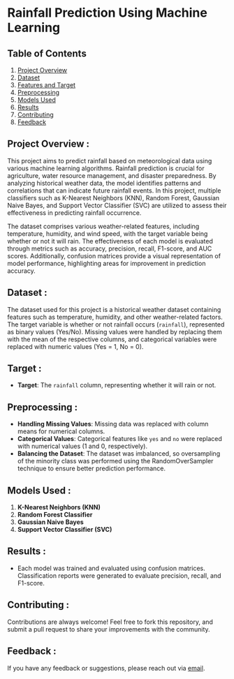 # Rainfall Prediction Using Machine Learning

## Table of Contents
1. [Project Overview](#project-overview)
2. [Dataset](#dataset)
3. [Features and Target](#features-and-target)
4. [Preprocessing](#preprocessing)
5. [Models Used](#models-used)
6. [Results](#results)
7. [Contributing](#contributing)
8. [Feedback](#feedback)
   
## Project Overview :
This project aims to predict rainfall based on meteorological data using various machine learning algorithms. Rainfall prediction is crucial for agriculture, water resource management, and disaster preparedness. By analyzing historical weather data, the model identifies patterns and correlations that can indicate future rainfall events. In this project, multiple classifiers such as K-Nearest Neighbors (KNN), Random Forest, Gaussian Naive Bayes, and Support Vector Classifier (SVC) are utilized to assess their effectiveness in predicting rainfall occurrence.

The dataset comprises various weather-related features, including temperature, humidity, and wind speed, with the target variable being whether or not it will rain. The effectiveness of each model is evaluated through metrics such as accuracy, precision, recall, F1-score, and AUC scores. Additionally, confusion matrices provide a visual representation of model performance, highlighting areas for improvement in prediction accuracy.

## Dataset :
The dataset used for this project is a historical weather dataset containing features such as temperature, humidity, and other weather-related factors. The target variable is whether or not rainfall occurs (`rainfall`), represented as binary values (Yes/No). Missing values were handled by replacing them with the mean of the respective columns, and categorical variables were replaced with numeric values (Yes = 1, No = 0).

## Target :
- **Target**: The `rainfall` column, representing whether it will rain or not.

## Preprocessing :
- **Handling Missing Values**: Missing data was replaced with column means for numerical columns.
- **Categorical Values**: Categorical features like `yes` and `no` were replaced with numerical values (1 and 0, respectively).
- **Balancing the Dataset**: The dataset was imbalanced, so oversampling of the minority class was performed using the RandomOverSampler technique to ensure better prediction performance.

## Models Used :
1. **K-Nearest Neighbors (KNN)**
2. **Random Forest Classifier**
3. **Gaussian Naive Bayes**
4. **Support Vector Classifier (SVC)**

## Results :
- Each model was trained and evaluated using confusion matrices. Classification reports were generated to evaluate precision, recall, and F1-score.

## Contributing :
Contributions are always welcome! Feel free to fork this repository, and submit a pull request to share your improvements with the community.

## Feedback :
If you have any feedback or suggestions, please reach out via [email](#email).
